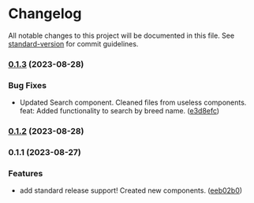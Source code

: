 # Changelog

All notable changes to this project will be documented in this file. See [standard-version](https://github.com/conventional-changelog/standard-version) for commit guidelines.

### [0.1.3](https://github.com/Spytex/cat-app/compare/v0.1.2...v0.1.3) (2023-08-28)


### Bug Fixes

* Updated Search component. Cleaned files from useless components. feat: Added functionality to search by breed name. ([e3d8efc](https://github.com/Spytex/cat-app/commit/e3d8efc96a2a906637d2f35356c6c54e0d54a5d7))

### [0.1.2](https://github.com/Spytex/cat-app/compare/v0.1.1...v0.1.2) (2023-08-28)

### 0.1.1 (2023-08-27)


### Features

* add standard release support! Created new components. ([eeb02b0](https://github.com/Spytex/cat-app/commit/eeb02b0d0411f86ba7c8dfe7f7a4dfd7f0a468f5))
